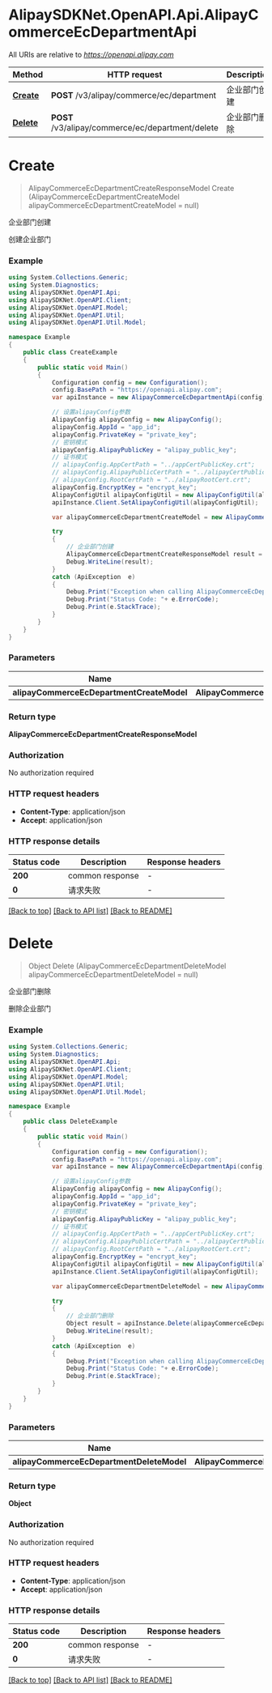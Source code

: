 # AlipaySDKNet.OpenAPI.Api.AlipayCommerceEcDepartmentApi

All URIs are relative to *https://openapi.alipay.com*

Method | HTTP request | Description
------------- | ------------- | -------------
[**Create**](AlipayCommerceEcDepartmentApi.md#create) | **POST** /v3/alipay/commerce/ec/department | 企业部门创建
[**Delete**](AlipayCommerceEcDepartmentApi.md#delete) | **POST** /v3/alipay/commerce/ec/department/delete | 企业部门删除


<a name="create"></a>
# **Create**
> AlipayCommerceEcDepartmentCreateResponseModel Create (AlipayCommerceEcDepartmentCreateModel alipayCommerceEcDepartmentCreateModel = null)

企业部门创建

创建企业部门

### Example
```csharp
using System.Collections.Generic;
using System.Diagnostics;
using AlipaySDKNet.OpenAPI.Api;
using AlipaySDKNet.OpenAPI.Client;
using AlipaySDKNet.OpenAPI.Model;
using AlipaySDKNet.OpenAPI.Util;
using AlipaySDKNet.OpenAPI.Util.Model;

namespace Example
{
    public class CreateExample
    {
        public static void Main()
        {
            Configuration config = new Configuration();
            config.BasePath = "https://openapi.alipay.com";
            var apiInstance = new AlipayCommerceEcDepartmentApi(config);

            // 设置alipayConfig参数
            AlipayConfig alipayConfig = new AlipayConfig();
            alipayConfig.AppId = "app_id";
            alipayConfig.PrivateKey = "private_key";
            // 密钥模式
            alipayConfig.AlipayPublicKey = "alipay_public_key";
            // 证书模式
            // alipayConfig.AppCertPath = "../appCertPublicKey.crt";
            // alipayConfig.AlipayPublicCertPath = "../alipayCertPublicKey_RSA2.crt";
            // alipayConfig.RootCertPath = "../alipayRootCert.crt";
            alipayConfig.EncryptKey = "encrypt_key";
            AlipayConfigUtil alipayConfigUtil = new AlipayConfigUtil(alipayConfig);
            apiInstance.Client.SetAlipayConfigUtil(alipayConfigUtil);

            var alipayCommerceEcDepartmentCreateModel = new AlipayCommerceEcDepartmentCreateModel(); // AlipayCommerceEcDepartmentCreateModel |  (optional) 

            try
            {
                // 企业部门创建
                AlipayCommerceEcDepartmentCreateResponseModel result = apiInstance.Create(alipayCommerceEcDepartmentCreateModel);
                Debug.WriteLine(result);
            }
            catch (ApiException  e)
            {
                Debug.Print("Exception when calling AlipayCommerceEcDepartmentApi.Create: " + e.Message );
                Debug.Print("Status Code: "+ e.ErrorCode);
                Debug.Print(e.StackTrace);
            }
        }
    }
}
```

### Parameters

Name | Type | Description  | Notes
------------- | ------------- | ------------- | -------------
 **alipayCommerceEcDepartmentCreateModel** | **AlipayCommerceEcDepartmentCreateModel**|  | [optional] 

### Return type

**AlipayCommerceEcDepartmentCreateResponseModel**

### Authorization

No authorization required

### HTTP request headers

 - **Content-Type**: application/json
 - **Accept**: application/json


### HTTP response details
| Status code | Description | Response headers |
|-------------|-------------|------------------|
| **200** | common response |  -  |
| **0** | 请求失败 |  -  |

[[Back to top]](#) [[Back to API list]](../README.md#documentation-for-api-endpoints) [[Back to README]](../README.md)

<a name="delete"></a>
# **Delete**
> Object Delete (AlipayCommerceEcDepartmentDeleteModel alipayCommerceEcDepartmentDeleteModel = null)

企业部门删除

删除企业部门

### Example
```csharp
using System.Collections.Generic;
using System.Diagnostics;
using AlipaySDKNet.OpenAPI.Api;
using AlipaySDKNet.OpenAPI.Client;
using AlipaySDKNet.OpenAPI.Model;
using AlipaySDKNet.OpenAPI.Util;
using AlipaySDKNet.OpenAPI.Util.Model;

namespace Example
{
    public class DeleteExample
    {
        public static void Main()
        {
            Configuration config = new Configuration();
            config.BasePath = "https://openapi.alipay.com";
            var apiInstance = new AlipayCommerceEcDepartmentApi(config);

            // 设置alipayConfig参数
            AlipayConfig alipayConfig = new AlipayConfig();
            alipayConfig.AppId = "app_id";
            alipayConfig.PrivateKey = "private_key";
            // 密钥模式
            alipayConfig.AlipayPublicKey = "alipay_public_key";
            // 证书模式
            // alipayConfig.AppCertPath = "../appCertPublicKey.crt";
            // alipayConfig.AlipayPublicCertPath = "../alipayCertPublicKey_RSA2.crt";
            // alipayConfig.RootCertPath = "../alipayRootCert.crt";
            alipayConfig.EncryptKey = "encrypt_key";
            AlipayConfigUtil alipayConfigUtil = new AlipayConfigUtil(alipayConfig);
            apiInstance.Client.SetAlipayConfigUtil(alipayConfigUtil);

            var alipayCommerceEcDepartmentDeleteModel = new AlipayCommerceEcDepartmentDeleteModel(); // AlipayCommerceEcDepartmentDeleteModel |  (optional) 

            try
            {
                // 企业部门删除
                Object result = apiInstance.Delete(alipayCommerceEcDepartmentDeleteModel);
                Debug.WriteLine(result);
            }
            catch (ApiException  e)
            {
                Debug.Print("Exception when calling AlipayCommerceEcDepartmentApi.Delete: " + e.Message );
                Debug.Print("Status Code: "+ e.ErrorCode);
                Debug.Print(e.StackTrace);
            }
        }
    }
}
```

### Parameters

Name | Type | Description  | Notes
------------- | ------------- | ------------- | -------------
 **alipayCommerceEcDepartmentDeleteModel** | **AlipayCommerceEcDepartmentDeleteModel**|  | [optional] 

### Return type

**Object**

### Authorization

No authorization required

### HTTP request headers

 - **Content-Type**: application/json
 - **Accept**: application/json


### HTTP response details
| Status code | Description | Response headers |
|-------------|-------------|------------------|
| **200** | common response |  -  |
| **0** | 请求失败 |  -  |

[[Back to top]](#) [[Back to API list]](../README.md#documentation-for-api-endpoints) [[Back to README]](../README.md)

